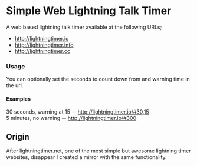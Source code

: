 # Simple Web Lightning Talk Timer

A web based lightning talk timer available at the following URLs;

 * http://lightningtimer.io
 * http://lightningtimer.info
 * http://lightningtimer.cc

### Usage

You can optionally set the seconds to count down from and warning time in the
url.

#### Examples

30 seconds, warning at 15 -- http://lightningtimer.io/#30,15  
5 minutes, no warning -- http://lightningtimer.io/#300

## Origin

After lightningtimer.net, one of the most simple but awesome lightning timer
websites, disappear I created a mirror with the same functionality.

